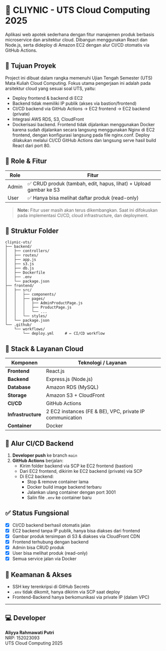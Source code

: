 # 💊 CLIYNIC - UTS Cloud Computing 2025

Aplikasi web apotek sederhana dengan fitur manajemen produk berbasis microservice dan arsitektur cloud. Dibangun menggunakan React dan Node.js, serta dideploy di Amazon EC2 dengan alur CI/CD otomatis via GitHub Actions.

## 🎯 Tujuan Proyek

Project ini dibuat dalam rangka memenuhi Ujian Tengah Semester (UTS) Mata Kuliah Cloud Computing. Fokus utama pengerjaan ini adalah pada arsitektur cloud yang sesuai soal UTS, yaitu:

- Deploy frontend & backend di EC2
- Backend tidak memiliki IP publik (akses via bastion/frontend)
- CI/CD backend via GitHub Actions → EC2 frontend → EC2 backend (private)
- Integrasi AWS RDS, S3, CloudFront
- Dockerisasi backend. Frontend tidak dijalankan menggunakan Docker karena sudah dijalankan secara langsung menggunakan Nginx di EC2 frontend, dengan konfigurasi langsung pada file nginx.conf. Deploy dilakukan melalui CI/CD GitHub Actions dan langsung serve hasil build React dari port 80.

## 👤 Role & Fitur

| Role   | Fitur                                                                 |
|--------|-----------------------------------------------------------------------|
| Admin  | ✅ CRUD produk (tambah, edit, hapus, lihat) + Upload gambar ke S3     |
| User   | ✅ Hanya bisa melihat daftar produk (read-only)                       |

> **Note:** Fitur user masih akan terus dikembangkan. Saat ini difokuskan pada implementasi CI/CD, cloud infrastructure, dan deployment.

## 📂 Struktur Folder

```
cliynic-uts/
├── backend/
│   ├── controllers/
│   ├── routes/
│   ├── app.js
│   ├── s3.js
│   ├── db.js
│   ├── Dockerfile
│   ├── .env
│   └── package.json
├── frontend/
│   ├── src/
│   │   ├── components/
│   │   ├── pages/
│   │   │   ├── AdminProductPage.js
│   │   │   ├── ProductPage.js
│   │   │   └── ...
│   │   └── styles/
│   └── package.json
└── .github/
    └── workflows/
        └── deploy.yml     # ← CI/CD workflow
```

## 🚀 Stack & Layanan Cloud

| Komponen      | Teknologi / Layanan                                                    |
|---------------|------------------------------------------------------------------------|
| **Frontend**  | React.js                                                               |
| **Backend**   | Express.js (Node.js)                                                   |
| **Database**  | Amazon RDS (MySQL)                                                     |
| **Storage**   | Amazon S3 + CloudFront                                                 |
| **CI/CD**     | GitHub Actions                                                         |
| **Infrastructure** | 2 EC2 instances (FE & BE), VPC, private IP communication        |
| **Container** | Docker                                                                 |

## 🔄 Alur CI/CD Backend

1. **Developer push** ke branch `main`
2. **GitHub Actions** berjalan:
   - Kirim folder backend via SCP ke EC2 frontend (bastion)
   - Dari EC2 frontend, dikirim ke EC2 backend (private) via SCP
   - Di EC2 backend:
     - Stop & remove container lama
     - Docker build image backend terbaru
     - Jalankan ulang container dengan port 3001
     - Salin file `.env` ke container baru

## ✅ Status Fungsional

- [x] CI/CD backend berhasil otomatis jalan
- [x] EC2 backend tanpa IP publik, hanya bisa diakses dari frontend
- [x] Gambar produk tersimpan di S3 & diakses via CloudFront CDN
- [x] Frontend terhubung dengan backend
- [x] Admin bisa CRUD produk
- [x] User bisa melihat produk (read-only)
- [x] Semua service jalan via Docker

## 🔐 Keamanan & Akses

- SSH key terenkripsi di GitHub Secrets
- `.env` tidak dikomit, hanya dikirim via SCP saat deploy
- Frontend-Backend hanya berkomunikasi via private IP (dalam VPC)

---

## 💻 Developer

**Aliyya Rahmawati Putri**  
NRP: 152023093  
UTS Cloud Computing 2025
